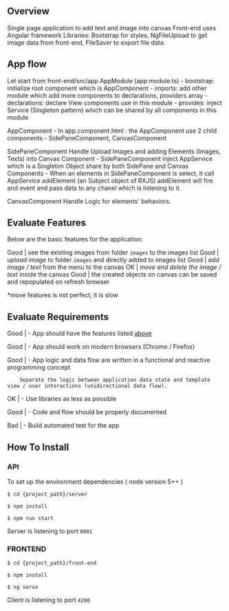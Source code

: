 ## Overview

Single page application to add text and image into canvas
Front-end uses Angular framework
Libraries: Bootstrap for styles, NgFileUpload to get image data from front-end, FileSaver to export file data.

## App flow

Let start from front-end/src/app
AppModule (app.module.ts)
    - bootstrap: initialize root component which is AppComponent
    - imports: add other module which add more components to declarations, providers array
    - declarations: declare View components use in this module
    - provides: inject Service (Singleton pattern) which can be shared by all components in this module

AppComponent
    - In app.component.html : the AppComponent use 2 child components - SidePaneComponent, CanvasComponent

SidePaneComponent
    Handle Upload Images and adding Elements (Images, Texts) into Canvas Component
    - SidePaneComponent inject AppService which is a Singleton Object share by both SidePane and Canvas Components
    - When an elements in SidePaneComponent is select, it call AppService addElement (an Subject object of RXJS)
    addElement will fire and event and pass data to any chanel which is listening to it.

CanvasComponent
    Handle Logic for elements' behaviors.

## Evaluate Features

Below are the basic features for the application:

Good | see the existing images from folder `images` to the images list
Good | *upload image* to folder `images` and directly added to images list
Good | *add image / text* from the menu to the canvas
OK   | *move and delete the image / text* inside the canvas
Good | the created objects on canvas can be saved and repopulated on refresh browser

*move features is not perfect, it is slow


## Evaluate Requirements


Good | - App should have the features listed [above](#features)

Good | - App should work on modern browsers (Chrome / Firefox)

Good | - App logic and data flow are written in a functional and reactive programming concept

        Separate the logic between application data state and template view / user interactions (unidirectional data flow).

OK   | - Use libraries as less as possible

Good | - Code and flow should be properly documented

Bad  | - Build automated test for the app


## How To Install

### API

To set up the environment dependencies ( node version 5++ )

```
$ cd {project_path}/server

$ npm install

$ npm run start
```

Server is listening to port `8001`

### FRONTEND

```
$ cd {project_path}/front-end

$ npm install

$ ng serve
```

Client is listening to port `4200`

